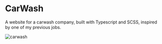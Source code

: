# CarWash
A website for a carwash company, built with Typescript and SCSS, inspired by one of my previous jobs.

![carwash](https://github.com/kaitlynlie/carwash/assets/87097847/270c87e6-993c-43f6-bc4d-e959fecbb81b)

